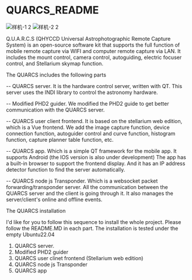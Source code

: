 # QUARCS_README

![样机-1 2](https://github.com/QHYCCD-QUARCS/QUARCS_stellarium-web-engine/assets/158538628/1fdb2fc3-7b6b-42fb-ba9e-bc4cf6f613a1)
![样机-2 2](https://github.com/QHYCCD-QUARCS/QUARCS_stellarium-web-engine/assets/158538628/7ad24990-f259-4396-bb94-e56f6f94abc3)

Q.U.A.R.C.S  (QHYCCD Universal Astrophotographic Remote Capture System) is an open-source software kit that supports the full function of mobile remote capture via WIFI and computer remote capture via LAN. It includes the mount control, camera control, autoguiding, electric focuser control, and Stellarium skymap function. 

The QUARCS includes the following parts

-- QUARCS server. It is the hardware control server, written with QT. This server uses the INDI library to control the astronomy hardware. 

-- Modified PHD2 guider. We modified the PHD2 guide to get better communication with the QUARCS server.

-- QUARCS user client frontend. It is based on the stellarium web edition, which is a Vue frontend. We add the image capture function, device connection function, autoguider control and curve function, histogram function, capture planner table function, etc. 

-- QUARCS app. Which is a simple QT framework for the mobile app.  It supports Android (the IOS version is also under development) The app has a built-in browser to support the frontend display. And it has an IP address detector function to find the server automatically. 

-- QUARCS node js Transponder. Which is a websocket packet forwarding/transponder server. All the communication between the QUARCS server and the client is going through it.  It also manages the server/client's online and offline events.


The QUARCS installation

I'd like for you to follow this sequence to install the whole project. Please follow the README.MD in each part. The installation is tested under the empty Ubuntu22.04

1. QUARCS server.
2. Modified PHD2 guider
3. QUARCS user clinet frontend (Stellarium web edition)
4. QUARCS node js Transponder
5. QUARCS app
